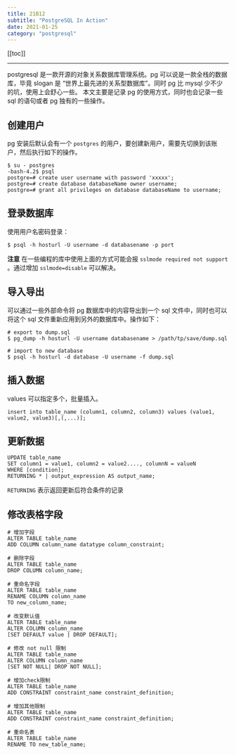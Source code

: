 ```yaml
---
title: 21B12
subtitle: "PostgreSQL In Action"
date: 2021-01-25
category: "postgresql"
---
```


[[toc]]

---

postgresql 是一款开源的对象关系数据库管理系统。pg 可以说是一款全栈的数据库，毕竟 slogan 是 “世界上最先进的关系型数据库”。同时 pg 比 mysql 少不少的坑，使用上会舒心一些。 本文主要是记录 pg 的使用方式，同时也会记录一些 sql 的语句或者 pg 独有的一些操作。


## 创建用户

pg 安装后默认会有一个 `postgres` 的用户，要创建新用户，需要先切换到该账户，然后执行如下的操作。

```
$ su - postgres
-bash-4.2$ psql
postgre=# create user username with password 'xxxxx';
postgre=# create database databaseName owner username;
postgre=# grant all privileges on database databaseName to username;
```


## 登录数据库

使用用户名密码登录：

```
$ psql -h hosturl -U username -d databasename -p port
```

**注意** 在一些编程的库中使用上面的方式可能会报 `sslmode required not support` 。通过增加 `sslmode=disable` 可以解决。


## 导入导出

可以通过一些外部命令将 pg 数据库中的内容导出到一个 sql 文件中，同时也可以将这个 sql 文件重新应用到另外的数据库中。操作如下：

```
# export to dump.sql
$ pg_dump -h hosturl -U username databasename > /path/tp/save/dump.sql

# import to new database 
$ psql -h hosturl -d database -U username -f dump.sql
```

## 插入数据

values 可以指定多个，批量插入。

```
insert into table_name (column1, column2, column3) values (value1, value2, value3)[,(,...)];
```

## 更新数据

```
UPDATE table_name
SET column1 = value1, column2 = value2...., columnN = valueN
WHERE [condition];
RETURNING * | output_expression AS output_name;
```

`RETURNING` 表示返回更新后符合条件的记录

## 修改表格字段

```
# 增加字段
ALTER TABLE table_name 
ADD COLUMN column_name datatype column_constraint;

# 删除字段
ALTER TABLE table_name 
DROP COLUMN column_name;

# 重命名字段
ALTER TABLE table_name 
RENAME COLUMN column_name 
TO new_column_name;

# 改变默认值
ALTER TABLE table_name 
ALTER COLUMN column_name 
[SET DEFAULT value | DROP DEFAULT];

# 修改 not null 限制
ALTER TABLE table_name 
ALTER COLUMN column_name 
[SET NOT NULL| DROP NOT NULL];

# 增加check限制
ALTER TABLE table_name 
ADD CONSTRAINT constraint_name constraint_definition;

# 增加其他限制
ALTER TABLE table_name 
ADD CONSTRAINT constraint_name constraint_definition;

# 重命名表
ALTER TABLE table_name 
RENAME TO new_table_name;
```